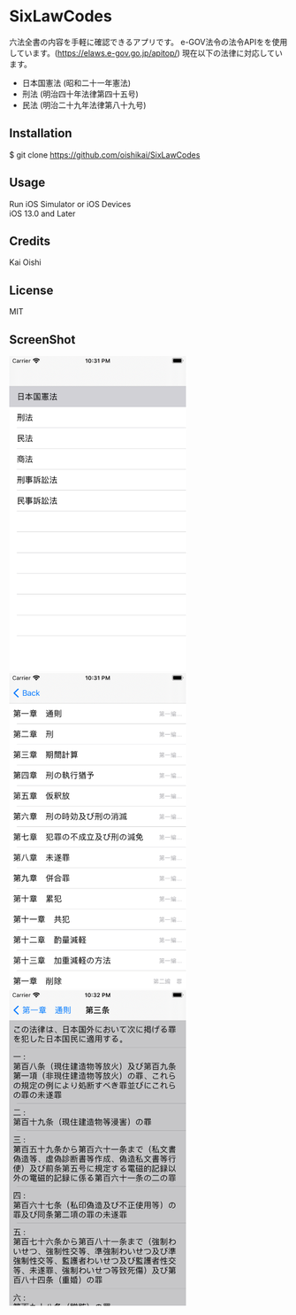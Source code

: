 # SixLawCodes

六法全書の内容を手軽に確認できるアプリです。
e-GOV法令の法令APIをを使用しています。(https://elaws.e-gov.go.jp/apitop/)
現在以下の法律に対応しています。

- 日本国憲法 (昭和二十一年憲法)
- 刑法 (明治四十年法律第四十五号)
- 民法 (明治二十九年法律第八十九号)

## Installation

$ git clone https://github.com/oishikai/SixLawCodes

## Usage

Run iOS Simulator or iOS Devices<BR>iOS 13.0 and Later

## Credits

Kai Oishi

## License

MIT

## ScreenShot

<img src="https://github.com/oishikai/SixLawCodes/blob/screenshots/ScreenShots/ScreenShot_1.png" width="320">
<img src="https://github.com/oishikai/SixLawCodes/blob/screenshots/ScreenShots/ScreenShot_2.png" width="320">
<img src="https://github.com/oishikai/SixLawCodes/blob/screenshots/ScreenShots/ScreenShot_3.png" width="320">
